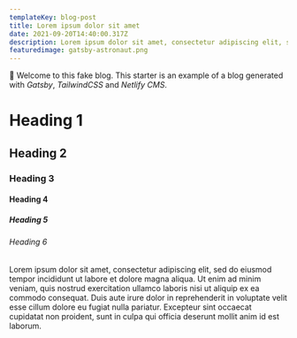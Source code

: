 ```yaml
---
templateKey: blog-post
title: Lorem ipsum dolor sit amet
date: 2021-09-20T14:40:00.317Z
description: Lorem ipsum dolor sit amet, consectetur adipiscing elit, sed do eiusmod tempor incididunt ut labore et dolore magna aliqua. Ut enim ad minim veniam, quis nostrud exercitation ullamco laboris nisi ut aliquip ex ea commodo consequat.
featuredimage: gatsby-astronaut.png
---
```


👋 Welcome to this fake blog. This starter is an example of a blog generated with *Gatsby*, *TailwindCSS* and *Netlify CMS*.

# Heading 1
## Heading 2
### Heading 3
#### Heading 4
##### Heading 5
###### Heading 6

Lorem ipsum dolor sit amet, consectetur adipiscing elit, sed do eiusmod tempor incididunt ut labore et dolore magna aliqua. Ut enim ad minim veniam, quis nostrud exercitation ullamco laboris nisi ut aliquip ex ea commodo consequat. Duis aute irure dolor in reprehenderit in voluptate velit esse cillum dolore eu fugiat nulla pariatur. Excepteur sint occaecat cupidatat non proident, sunt in culpa qui officia deserunt mollit anim id est laborum.
